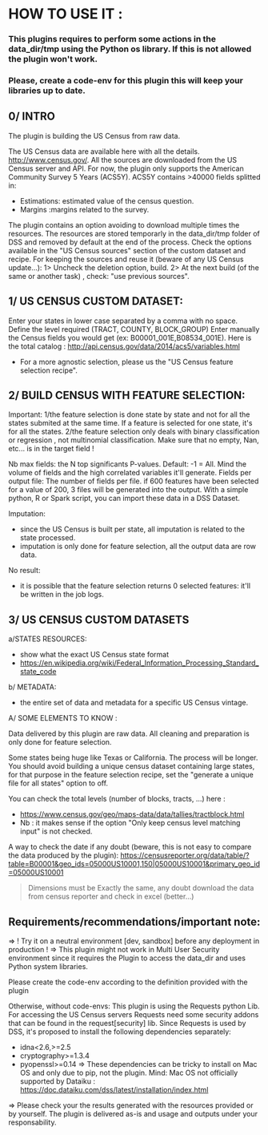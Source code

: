 # HOW TO USE IT :

### This plugins requires to perform some actions in the data_dir/tmp using the Python os library. If this is not allowed the plugin won't work.
### Please, create a code-env for this plugin this will keep your libraries up to date.

## 0/ INTRO
The plugin is building the US Census from raw data.

The US Census data are available here with all the details. http://www.census.gov/. All the sources are downloaded from the US Census server and API. 
For now, the plugin only supports the American Community Survey 5 Years (ACS5Y). ACS5Y contains >40000 fields splitted in:
- Estimations: estimated value of the census question.
- Margins :margins related to the survey.

The plugin contains an option avoiding to download multiple times the resources. 
The resources are stored temporarly in the data_dir/tmp folder of DSS and removed by default at the end of the process. 
Check the options available in the "US Census sources" section of the custom dataset and recipe.
For keeping the sources and reuse it (beware of any US Census update...):
1> Uncheck the deletion option, build.
2> At the next build (of the same or another task) , check: "use previous sources".

## 1/ US CENSUS CUSTOM DATASET:
Enter your states in lower case separated by a comma with no space.
Define the level required (TRACT, COUNTY, BLOCK_GROUP)
Enter manually the Census fields you would get (ex: B00001_001E,B08534_001E). Here is the total catalog : http://api.census.gov/data/2014/acs5/variables.html 
- For a more agnostic selection, please us the "US Census feature selection recipe".


## 2/ BUILD CENSUS WITH FEATURE SELECTION:
Important: 
1/the feature selection is done state by state and not for all the states submited at the same time. 
If a feature is selected for one state, it's for all the states.
2/the feature selection only deals with binary classification or regression , not multinomial classification. Make sure that no empty, Nan, etc... is in the target field !

Nb max fields: the N top significants P-values. Default: -1 = All. Mind the volume of fields and the high correlated variables it'll generate.
Fields per output file: The number of fields per file. if 600 features have been selected for a value of 200, 3 files will be generated into the output. With a simple python, R or Spark script, you can import these data in a DSS Dataset.

Imputation: 
- since the US Census is built per state, all imputation is related to the state processed. 
- imputation is only done for feature selection, all the output data are row data.

No result:
- it is possible that the feature selection returns 0 selected features: it'll be written in the job logs.

## 3/ US CENSUS CUSTOM DATASETS 

a/STATES RESOURCES:
- show what the exact US Census state format
- https://en.wikipedia.org/wiki/Federal_Information_Processing_Standard_state_code

b/ METADATA: 
- the entire set of data and metadata for a specific US Census vintage.

A/ SOME ELEMENTS TO KNOW :

Data delivered by this plugin are raw data. All cleaning and preparation is only done for feature selection.

Some states being huge like Texas or California. The process will be longer. You should avoid building a unique census dataset containing large states, for that purpose in the feature selection recipe, set the "generate a unique file for all states" option to off.

You can check the total levels (number of blocks, tracts, ...) here : 
- https://www.census.gov/geo/maps-data/data/tallies/tractblock.html
- Nb : it makes sense if the option "Only keep census level matching input" is not checked.


A way to check the date if any doubt (beware, this is not easy to compare the data produced by the plugin):
https://censusreporter.org/data/table/?table=B00001&geo_ids=05000US10001,150|05000US10001&primary_geo_id=05000US10001

> Dimensions must be Exactly the same, any doubt download the data from census reporter and check in excel (better...)


## Requirements/recommendations/important note:

=> ! Try it on a neutral environment [dev, sandbox] before any deployment in production !
=> This plugin might not work in Multi User Security environment since it requires the Plugin to access the data_dir and uses Python system libraries.

Please create the code-env according to the definition provided with the plugin

Otherwise, without code-envs:
This plugin is using the Requests python Lib. For accessing the US Census servers Requests need some security addons that can be found in the request[security] lib. Since Requests is used by DSS, it's proposed to install the following dependencies separately:

- idna<2.6,>=2.5
- cryptography>=1.3.4
- pyopenssl>=0.14
=> These dependencies can be tricky to install on Mac OS and only due to pip, not the plugin. Mind: Mac OS not officially supported by Dataiku : https://doc.dataiku.com/dss/latest/installation/index.html

=> Please check your the results generated with the resources provided or by yourself. The plugin is delivered as-is and usage and outputs under your responsability.

